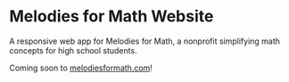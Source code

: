 # Melodies for Math Website
A responsive web app for Melodies for Math, a nonprofit simplifying math concepts for high school students.

Coming soon to [melodiesformath.com](https://www.melodiesformath.com/index.html)!